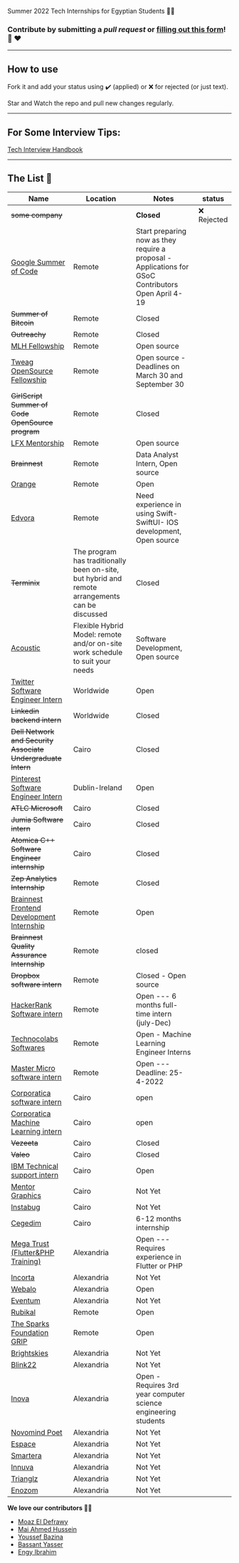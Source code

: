  Summer 2022 Tech Internships for Egyptian Students 👩‍💻

### **Contribute by submitting a *pull request* or [filling out this form](https://docs.google.com/forms/d/e/1FAIpQLSf5ZYrhhYziWFQChdfxU_UWYacAHRsCuYpixuqhJ4pL_7RF-w/viewform?usp=sf_link)!**  🤗 ❤️

<hr>

## How to use

Fork it and add your status using :heavy_check_mark: (applied) or :x: for rejected (or just text).

Star and Watch the repo and pull new changes regularly.

<hr>


## For Some Interview Tips:
  [Tech Interview Handbook](https://github.com/yangshun/tech-interview-handbook)

<hr>

## The List 👔

| Name  |  Location |  Notes | status |
|---|---|-------------|--|
|<del>some company</del> | | **Closed** | :x: Rejected |
|[Google Summer of Code](https://summerofcode.withgoogle.com/) | Remote | Start preparing now as they require a proposal - Applications for GSoC Contributors Open April 4-19 | |
|<del>Summer of Bitcoin</del>| Remote | Closed |
|<del>Outreachy</del>| Remote | Closed |
|[MLH Fellowship](https://fellowship.mlh.io/) | Remote | Open source |
|[Tweag OpenSource Fellowship](https://lnkd.in/g5emM3SS) | Remote | Open source - Deadlines on March 30 and September 30 |
|<del> GirlScript Summer of Code OpenSource program </del> | Remote | Closed |
|[LFX Mentorship](https://lnkd.in/gzaGkamS) | Remote | Open source |
|<del>Brainnest</del>| Remote | Data Analyst Intern, Open source |
|[Orange](https://msurvey.orange.com/summerinternshipprogram?fbclid=IwAR2g-Dd12rpmZ9-_Icc6obEJkqaTcrIgljTIY5lsVQpU-0DiGpml31cfOp0) | Remote | Open |
|[Edvora](https://wuzzuf.net/internship/eIUfWmCbvJh0-Native-iOS-Intern-Edvora-Private-Limited-Cairo-Egypt?l=cup&t=bj&a=Internships-in-Egypt&o=18)| Remote | Need experience in using Swift- SwiftUI- IOS development, Open source |
|<del>Terminix</del>| The program has traditionally been on-site, but hybrid and remote arrangements can be discussed | Closed |
|[Acoustic](https://careers-acoustic.icims.com/jobs/2615/job?utm_source=indeed_integration&iis=Job+Board&iisn=Indeed&indeed-apply-token=73a2d2b2a8d6d5c0a62696875eaebd669103652d3f0c2cd5445d3e66b1592b0f&mobile=false&width=800&height=500&bga=true&needsRedirect=false&jan1offset=120&jun1offset=180) | Flexible Hybrid Model: remote and/or on-site work schedule to suit your needs | Software Development, Open source |
|[Twitter Software Engineer Intern](https://jobs.smartrecruiters.com/ni/Twitter2/434ede5b-2775-4628-aee5-fbd573936a25-2022-engineering-internships-europe-middle-east-africa-emea-)| Worldwide | Open |
|<del>Linkedin backend intern</del>| Worldwide | Closed |
|<del>Dell Network and Security Associate Undergraduate Intern</del>| Cairo | Closed |
|[Pinterest Software Engineer Intern](https://www.pinterestcareers.com/job/14097616/?source=linkedin_limited_listing&utm_source=linkedin_limited_listing)| Dublin-Ireland | Open |
|<del>ATLC Microsoft</del> | Cairo | Closed |
|<del>Jumia Software intern</del>| Cairo | Closed |
|<del>Atomica C++ Software Engineer internship</del> | Cairo |Closed|
|<del>Zep Analytics Internship</del>| Remote |Closed|
|[Brainnest Frontend Development Internship](https://bbrainnest.zohorecruit.com/jobs/Careers/656784000007508877/Intern-Junior-Frontend-Developer-Remote-Frontend-Development-Internship?source=LinkedIn&embedsource=LinkedIn%2BLimited%2BListings) | Remote |Open|
|<del>Brainnest Quality Assurance Internship</del> | Remote |closed|
|<del>Dropbox software intern</del>| Remote |Closed - Open source|
|[HackerRank Software intern](https://boards.greenhouse.io/hackerrank/jobs/4022713?gh_jid=4022713#app) | Remote | Open --- 6 months full-time intern (july-Dec)|
|[Technocolabs Softwares](https://docs.google.com/forms/d/e/1FAIpQLSdytYOR6tWfpVBVMb6HhkvPyqPqoDfRFh40fT4y7uosLsk5NA/viewform) | Remote | Open - Machine Learning Engineer Interns |
|[Master Micro software intern](https://www.master-micro.com/join-us/join-mm-sw-intern) | Remote | Open --- Deadline: 25-4-2022|
|[Corporatica software intern](https://www.linkedin.com/posts/corporatica_corporatica-softwareabrdeveloperabrintern-activity-6907334151385567232-Up48/?fbclid=IwAR08pSXicd_N6pfsB-8bCzBLOX_YUqBoRu7qNtZ4n5HioYS9XtUaITR9YkM) | Cairo |open|
|[Corporatica Machine Learning intern](https://www.linkedin.com/posts/corporatica_machineabrlearningabrintern-jobabrdescription-activity-6907339598075187200-iXj7/?fbclid=IwAR2-QweX1m7k9ieJ2HEH4bqwUEK4q5JTHNmLYIpIt2XCeQD1OqKheh6Bmig) | Cairo |open|
|<del>Vezeeta</del>| Cairo | Closed |
|<del>Valeo</del>| Cairo | Closed |
|[IBM Technical support intern](https://careers.ibm.com/job/15387857/software-technical-support-internship-cairo-eg/?codes=IBM_CareerWebSite) | Cairo |Open |
|[Mentor Graphics](https://eda.sw.siemens.com/en-US/)| Cairo | Not Yet |
|[Instabug](https://instabug.com/)| Cairo | Not Yet |
|[Cegedim](https://careers.cegedim.com/en/annonce/1537271-software-developer-intern-cairo)| Cairo | 6-12 months internship |
|[Mega Trust (Flutter&PHP Training)](https://docs.google.com/forms/d/e/1FAIpQLScV8M2nJP8MiTym9p-7KI4otOR7fRTYwZuFGzWcPV_5PHhZOg/viewform?urp=gmail_link) | Alexandria | Open --- Requires experience in Flutter or PHP |
|[Incorta](https://www.incorta.com/) | Alexandria | Not Yet |
|[Webalo](https://docs.google.com/forms/d/e/1FAIpQLSe8VUD9P4rYlYtPX9Yv1fX3obQ1cdx79xw2Fttu6yJA7W0kcg/viewform) | Alexandria | Open |
|[Eventum](http://eventumsolutions.com/) | Alexandria | Not Yet |
|[Rubikal](https://apply.workable.com/rubikal/j/A93AADEC1C/?fbclid=IwAR3OjoGNvyvK5OXFaXaozuZ7qUIp4mVXkkzxqz-Qa0gwIgWNkvsFTiYrbXE) | Remote | Open |
|[The Sparks Foundation GRIP](https://internship.thesparksfoundation.info/#steps-to-apply) | Remote | Open |
|[Brightskies](https://brightskiesinc.com/) | Alexandria | Not Yet |
|[Blink22](https://blink22.com/) | Alexandria | Not Yet |
|[Inova](https://inovaeg.com/internship/qa-internship/) | Alexandria | Open - Requires 3rd year computer science engineering students |
|[Novomind Poet](https://www.novomind.com/en/) | Alexandria | Not Yet |
|[Espace](https://espace.com.eg/) | Alexandria | Not Yet |
|[Smartera](https://www.smartera3s.com/) | Alexandria | Not Yet |
|[Innuva](http://www.innuva.com/) | Alexandria | Not Yet |
|[Trianglz](https://www.trianglz.com/) | Alexandria | Not Yet |
|[Enozom](https://www.enozom.com/) | Alexandria | Not Yet |



**We love our contributors 💜💜**

* [Moaz El Defrawy](https://github.com/moaz-eldefrawy)
* [Mai Ahmed Hussein](https://github.com/MaiAhmedHussein)
* [Youssef Bazina](https://github.com/Bazina)
* [Bassant Yasser](https://github.com/Bassantyasser043)
* [Engy Ibrahim](https://github.com/Engyyyy)
